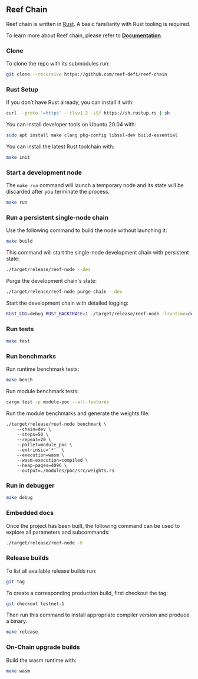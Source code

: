 ## Reef Chain
Reef chain is written in [Rust](https://www.rust-lang.org/). A basic familiarity with Rust tooling is required.

To learn more about Reef chain, please refer to **[Documentation](https://docs.reef.finance/)**.

### Clone
To clone the repo with its submodules run:
```bash
git clone --recursive https://github.com/reef-defi/reef-chain
```

### Rust Setup

If you don’t have Rust already, you can install it with:
```bash
curl --proto '=https' --tlsv1.2 -sSf https://sh.rustup.rs | sh
```

You can install developer tools on Ubuntu 20.04 with:
```bash
sudo apt install make clang pkg-config libssl-dev build-essential
```

You can install the latest Rust toolchain with:
```bash
make init
```

### Start a development node

The `make run` command will launch a temporary node and its state will be discarded after you terminate the process.
```bash
make run
```

### Run a persistent single-node chain

Use the following command to build the node without launching it:

```bash
make build
```

This command will start the single-node development chain with persistent state:

```bash
./target/release/reef-node --dev
```

Purge the development chain's state:

```bash
./target/release/reef-node purge-chain --dev
```

Start the development chain with detailed logging:

```bash
RUST_LOG=debug RUST_BACKTRACE=1 ./target/release/reef-node -lruntime=debug --dev
```

### Run tests

```bash
make test
```

### Run benchmarks

Run runtime benchmark tests:
```bash
make bench
```

Run module benchmark tests:
```bash
cargo test -p module-poc --all-features
```

Run the module benchmarks and generate the weights file:
```
./target/release/reef-node benchmark \
    --chain=dev \
    --steps=50 \
    --repeat=20 \
    --pallet=module_poc \
    --extrinsic='*'  \
    --execution=wasm \
    --wasm-execution=compiled \
    --heap-pages=4096 \
    --output=./modules/poc/src/weights.rs
```

### Run in debugger

```bash
make debug
```

### Embedded docs

Once the project has been built, the following command can be used to explore all parameters and subcommands:

```bash
./target/release/reef-node -h
```

### Release builds

To list all available release builds run:
```bash
git tag
```

To create a corresponding production build, first checkout the tag:
```bash
git checkout testnet-1
```

Then run this command to install appropriate compiler version and produce a binary.
```bash
make release
```

### On-Chain upgrade builds

Build the wasm runtime with:
```bash
make wasm
```
